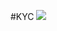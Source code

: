 #KYC
<img src="https://firebasestorage.googleapis.com/v0/b/hinh-6eaf7.appspot.com/o/kyc.png?alt=media&token=0044da9e-8dff-4530-9d43-2f9e2cc2aecc">
